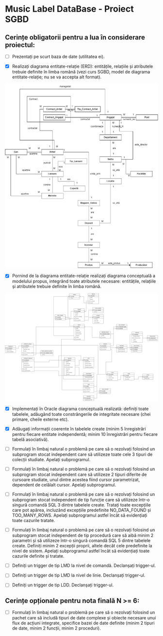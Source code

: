 # Music Label DataBase - Proiect SGBD

## Cerințe obligatorii pentru a lua în considerare proiectul:
- [ ] Prezentați pe scurt baza de date (utilitatea ei).

- [x] Realizați diagrama entitate-relație (ERD): entitățile, relațiile și atributele trebuie definite în limba română (vezi curs SGBD, model de diagrama entitate-relație; nu se va accepta alt format).

![Diagrama Entitate Relatie](Diagrams/Diagrama%20ER.jpg)

- [x] Pornind de la diagrama entitate-relație realizați diagrama conceptuală a modelului propus, integrând toate atributele necesare: entitățile, relațiile și atributele trebuie definite în limba română.

![Diagrama Conceptuala](Diagrams/Diagrama%20Conceptuala.jpg)

- [x] Implementați în Oracle diagrama conceptuală realizată: definiți toate tabelele, adăugând toate constrângerile de integritate necesare (chei primare, cheile externe etc).

- [x] Adăugați informații coerente în tabelele create (minim 5 înregistrări pentru fiecare entitate independentă; minim 10 înregistrări pentru fiecare tabelă asociativă).

- [ ] Formulați în limbaj natural o problemă pe care să o rezolvați folosind un subprogram stocat independent care să utilizeze toate cele 3 tipuri de colecții studiate. Apelați subprogramul.

- [ ] Formulați în limbaj natural o problemă pe care să o rezolvați folosind un subprogram stocat independent care să utilizeze 2 tipuri diferite de cursoare studiate, unul dintre acestea fiind cursor parametrizat, dependent de celălalt cursor. Apelați subprogramul.

- [ ] Formulați în limbaj natural o problemă pe care să o rezolvați folosind un subprogram stocat independent de tip funcție care să utilizeze într-o singură comandă SQL 3 dintre tabelele create. Tratați toate excepțiile care pot apărea, incluzând excepțiile predefinite NO_DATA_FOUND și TOO_MANY_ROWS. Apelați subprogramul astfel încât să evidențiați toate cazurile tratate.

- [ ] Formulați în limbaj natural o problemă pe care să o rezolvați folosind un subprogram stocat independent de tip procedură care să aibă minim 2 parametri și să utilizeze într-o singură comandă SQL 5 dintre tabelele create. Definiți minim 2 excepții proprii, altele decât cele predefinite la nivel de sistem. Apelați subprogramul astfel încât să evidențiați toate cazurile definite
și tratate.

- [ ] Definiți un trigger de tip LMD la nivel de comandă. Declanșați trigger-ul.

- [ ] Definiți un trigger de tip LMD la nivel de linie. Declanșați trigger-ul.

- [ ] Definiți un trigger de tip LDD. Declanșați trigger-ul.

## Cerințe opționale pentru nota finală N >= 6:
- [ ] Formulați în limbaj natural o problemă pe care să o rezolvați folosind un pachet care să includă tipuri de date complexe și obiecte necesare unui flux de acțiuni integrate, specifice bazei de date definite (minim 2 tipuri de date, minim 2 funcții, minim 2 proceduri).